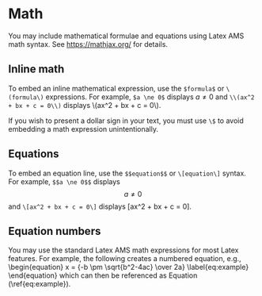# Math

You may include mathematical formulae and equations using Latex AMS math syntax. See https://mathjax.org/ for details.

## Inline math

To embed an inline mathematical expression, use the `$formula$` or `\(formula\)` expressions.  For example, `$a \ne 0$` displays $a \ne 0$ and `\\(ax^2 + bx + c = 0\\)` displays \\(ax^2 + bx + c = 0\\).

If you wish to present a dollar sign in your text, you must use `\$` to avoid embedding a math expression unintentionally.

## Equations

To embed an equation line, use the `$$equation$$` or `\[equation\]` syntax. For example, `$$a \ne 0$$` displays $$a \ne 0$$ and `\[ax^2 + bx + c = 0\]` displays \[ax^2 + bx + c = 0\].

## Equation numbers

You may use the standard Latex AMS math expressions for most Latex features. For example, the following creates a numbered equation, e.g.,
\begin{equation}
    x = {-b \pm \sqrt{b^2-4ac} \over 2a}
    \label{eq:example}
\end{equation}
which can then be referenced as Equation (\ref{eq:example}).
